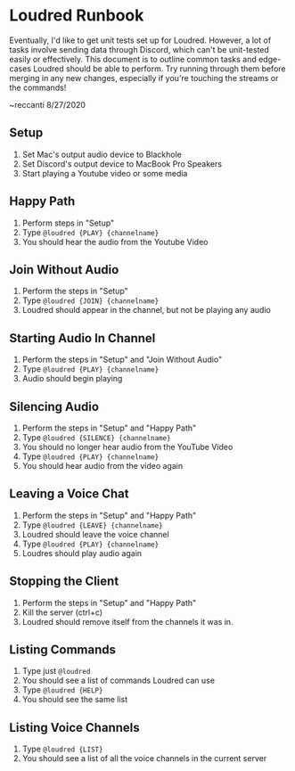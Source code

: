 # Loudred Runbook

Eventually, I'd like to get unit tests set up for Loudred. However, a lot of tasks involve sending data through Discord, which can't be unit-tested easily or effectively. This document is to outline common tasks and edge-cases Loudred should be able to perform. Try running through them before merging in any new changes, especially if you're touching the streams or the commands!

~reccanti 8/27/2020

## Setup

1. Set Mac's output audio device to Blackhole
2. Set Discord's output device to MacBook Pro Speakers
3. Start playing a Youtube video or some media

## Happy Path

1. Perform steps in "Setup"
2. Type `@loudred {PLAY} {channelname}`
3. You should hear the audio from the Youtube Video

## Join Without Audio

1. Perform the steps in "Setup"
2. Type `@loudred {JOIN} {channelname}`
3. Loudred should appear in the channel, but not be playing any audio

## Starting Audio In Channel

1. Perform the steps in "Setup" and "Join Without Audio"
2. Type `@loudred {PLAY} {channelname}`
3. Audio should begin playing

## Silencing Audio

1. Perform the steps in "Setup" and "Happy Path"
2. Type `@loudred {SILENCE} {channelname}`
3. You should no longer hear audio from the YouTube Video
4. Type `@loudred {PLAY} {channelname}`
5. You should hear audio from the video again

## Leaving a Voice Chat

1. Perform the steps in "Setup" and "Happy Path"
2. Type `@loudred {LEAVE} {channelname}`
3. Loudred should leave the voice channel
4. Type `@loudred {PLAY} {channelname}`
5. Loudres should play audio again

## Stopping the Client

1. Perform the steps in "Setup" and "Happy Path"
2. Kill the server (ctrl+c)
3. Loudred should remove itself from the channels it was in.

## Listing Commands

1. Type just `@loudred`
2. You should see a list of commands Loudred can use
3. Type `@loudred {HELP}`
4. You should see the same list

## Listing Voice Channels

1. Type `@loudred {LIST}`
2. You should see a list of all the voice channels in the current server
